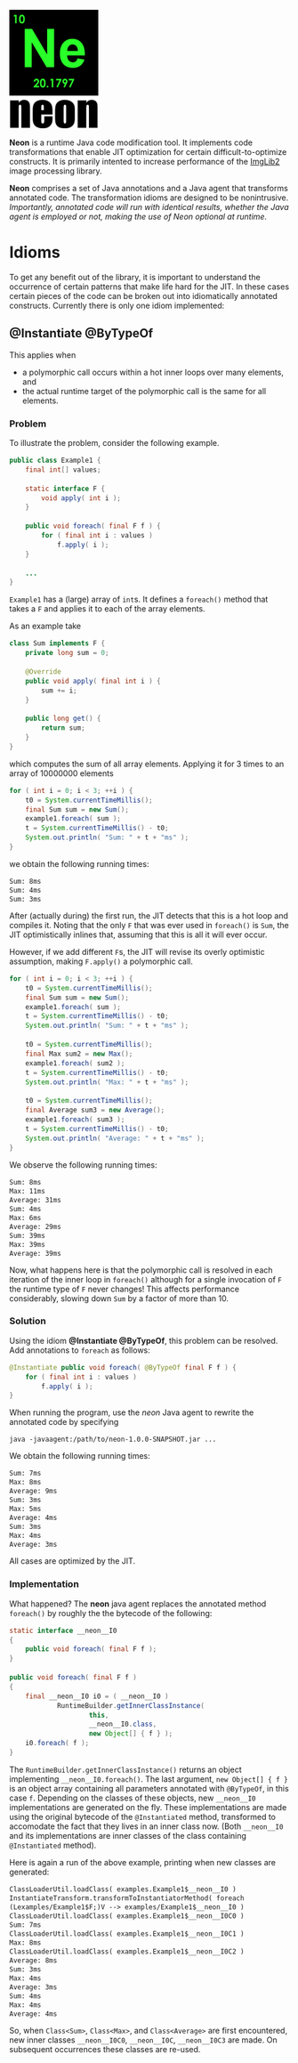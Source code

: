 ![logo](logo-small.png)

**Neon** is a runtime Java code modification tool. It implements code transformations that enable JIT optimization for certain difficult-to-optimize constructs. It is primarily intented to increase performance of the [ImgLib2](http://github.com/imglib) image processing library.

**Neon** comprises a set of Java annotations and a Java agent that transforms annotated code. The transformation idioms are designed to be nonintrusive. *Importantly, annotated code will run with identical results, whether the Java agent is employed or not, making the use of Neon optional at runtime.*

Idioms
======
To get any benefit out of the library, it is important to understand the occurrence of certain patterns that make life hard for the JIT. In these cases certain pieces of the code can be broken out into idiomatically annotated constructs.
Currently there is only one idiom implemented:

@Instantiate @ByTypeOf
----------------------
This applies when

* a polymorphic call occurs within a hot inner loops over many elements, and
* the actual runtime target of the polymorphic call is the same for all elements.

### Problem
To illustrate the problem, consider the following example.

```java
public class Example1 {
	final int[] values;

	static interface F {
		void apply( int i );
	}

	public void foreach( final F f ) {
		for ( final int i : values )
			f.apply( i );
	}

	...
}
```

`Example1` has a (large) array of `int`s. It defines a `foreach()` method that takes a `F` and applies it to each of the array elements.

As an example take
```java
class Sum implements F {
	private long sum = 0;

	@Override
	public void apply( final int i ) {
		sum += i;
	}

	public long get() {
		return sum;
	}
}
```
which computes the sum of all array elements. Applying it for 3 times to an array of 10000000 elements
```java
for ( int i = 0; i < 3; ++i ) {
	t0 = System.currentTimeMillis();
	final Sum sum = new Sum();
	example1.foreach( sum );
	t = System.currentTimeMillis() - t0;
	System.out.println( "Sum: " + t + "ms" );
}
```
we obtain the following running times:
```
Sum: 8ms
Sum: 4ms
Sum: 3ms
```

After (actually during) the first run, the JIT detects that this is a hot loop and compiles it. Noting that the only `F` that was ever used in `foreach()` is `Sum`, the JIT optimistically inlines that, assuming that this is all it will ever occur.

However, if we add different `F`s, the JIT will revise its overly optimistic assumption,
making `F.apply()` a polymorphic call.
```java
for ( int i = 0; i < 3; ++i ) {
	t0 = System.currentTimeMillis();
	final Sum sum = new Sum();
	example1.foreach( sum );
	t = System.currentTimeMillis() - t0;
	System.out.println( "Sum: " + t + "ms" );

	t0 = System.currentTimeMillis();
	final Max sum2 = new Max();
	example1.foreach( sum2 );
	t = System.currentTimeMillis() - t0;
	System.out.println( "Max: " + t + "ms" );

	t0 = System.currentTimeMillis();
	final Average sum3 = new Average();
	example1.foreach( sum3 );
	t = System.currentTimeMillis() - t0;
	System.out.println( "Average: " + t + "ms" );
}
```
We observe the following running times:
```
Sum: 8ms
Max: 11ms
Average: 31ms
Sum: 4ms
Max: 6ms
Average: 29ms
Sum: 39ms
Max: 39ms
Average: 39ms
```
Now, what happens here is that the polymorphic call is resolved in each iteration of the inner loop in `foreach()` although for a single invocation of `F` the runtime type of `F` never changes! This affects performance considerably, slowing down `Sum` by a factor of more than 10.


### Solution
Using the idiom **@Instantiate @ByTypeOf**, this problem can be resolved. Add annotations to `foreach` as follows:
```java
@Instantiate public void foreach( @ByTypeOf final F f ) {
	for ( final int i : values )
		f.apply( i );
}

```
When running the program, use the *neon* Java agent to rewrite the annotated code by specifying
```
java -javaagent:/path/to/neon-1.0.0-SNAPSHOT.jar ...
```
We obtain the following running times:
```
Sum: 7ms
Max: 8ms
Average: 9ms
Sum: 3ms
Max: 5ms
Average: 4ms
Sum: 3ms
Max: 4ms
Average: 3ms

```
All cases are optimized by the JIT.

### Implementation
What happened?
The **neon** java agent replaces the annotated method `foreach()` by roughly the the bytecode of the following:
```java
static interface __neon__I0
{
	public void foreach( final F f );
}

public void foreach( final F f )
{
	final __neon__I0 i0 = ( __neon__I0 )
			RuntimeBuilder.getInnerClassInstance(
					this,
					__neon__I0.class,
					new Object[] { f } );
	i0.foreach( f );
}
```
The `RuntimeBuilder.getInnerClassInstance()` returns an object implementing `__neon__I0.foreach()`. The last argument, `new Object[] { f }` is an object array containing all parameters annotated with `@ByTypeOf`, in this case `f`. Depending on the classes of these objects, new `__neon__I0` implementations are generated on the fly. These implementations are made using the original bytecode of the `@Instantiated` method, transformed to accomodate the fact that they lives in an inner class now. (Both `__neon__I0` and its implementations are inner classes of the class containing `@Instantiated` method).

Here is again a run of the above example, printing when new classes are generated:
```
ClassLoaderUtil.loadClass( examples.Example1$__neon__I0 )
InstantiateTransform.transformToInstantiatorMethod( foreach (Lexamples/Example1$F;)V --> examples/Example1$__neon__I0 )
ClassLoaderUtil.loadClass( examples.Example1$__neon__I0C0 )
Sum: 7ms
ClassLoaderUtil.loadClass( examples.Example1$__neon__I0C1 )
Max: 8ms
ClassLoaderUtil.loadClass( examples.Example1$__neon__I0C2 )
Average: 8ms
Sum: 3ms
Max: 4ms
Average: 3ms
Sum: 4ms
Max: 4ms
Average: 4ms
```
So, when `Class<Sum>`, `Class<Max>`, and `Class<Average>` are first encountered, new inner classes `__neon__I0C0`, `__neon__I0C`, `__neon__I0C3` are made. On subsequent occurrences these classes are re-used.
